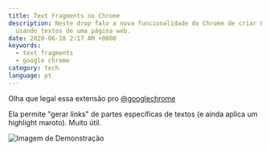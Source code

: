 ```yaml
---
title: Text Fragments no Chrome
description: Neste drop falo a nova funcionalidade do Chrome de criar Links
  usando textos de uma página web.
date: 2020-06-18 2:17 AM +0000
keywords:
  - text fragments
  - google chrome
category: tech
language: pt
---
```


Olha que legal essa extensão pro [@googlechrome](https://twitter.com/googlechrome)

Ela permite "gerar links" de partes específicas de textos (e ainda aplica um highlight maroto). Muito útil.

![Imagem de Demonstração](<https://cdn.vox-cdn.com/thumbor/JdLsYCMFCVI88tC_HFKhGOKMZM8=/0x0:1185x789/1820x1213/filters:focal(470x246:658x434):format(webp)/cdn.vox-cdn.com/uploads/chorus_image/image/66950470/msedge_WZaXmwhnSH.0.png>)
